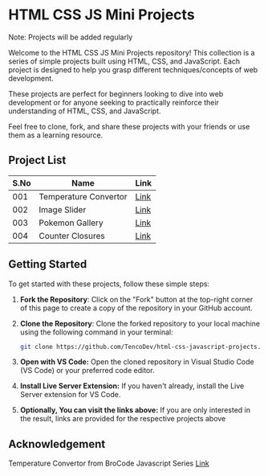# HTML CSS JS Mini Projects

Note: Projects will be added regularly

Welcome to the HTML CSS JS Mini Projects repository! This collection is a series of simple projects built using HTML, CSS, and JavaScript. Each project is designed to help you grasp different techniques/concepts of web development.

These projects are perfect for beginners looking to dive into web development or for anyone seeking to practically reinforce their understanding of HTML, CSS, and JavaScript.

Feel free to clone, fork, and share these projects with your friends or use them as a learning resource.

## Project List

| S.No | Name               | Link                                |
|------|--------------------|-------------------------------------|
| 001    | Temperature Convertor   | [Link](https://tencodev.github.io/html-css-js-mini-projects/001-Temperature-Convertor/)  |
| 002 | Image Slider | [Link](https://tencodev.github.io/html-css-js-mini-projects/002-Image-Slider/) |
| 003 | Pokemon Gallery | [Link](https://tencodev.github.io/html-css-js-mini-projects/003-Pokemon-Gallery/) |
| 004 | Counter Closures | [Link](https://tencodev.github.io/html-css-js-mini-projects/004-Counter-Closures/) |



## Getting Started

To get started with these projects, follow these simple steps:

1. **Fork the Repository**: Click on the "Fork" button at the top-right corner of this page to create a copy of the repository in your GitHub account.

2. **Clone the Repository**: Clone the forked repository to your local machine using the following command in your terminal:

   ```bash
   git clone https://github.com/TencoDev/html-css-javascript-projects.git
   ```
   
3. **Open with VS Code:** Open the cloned repository in Visual Studio Code (VS Code) or your preferred code editor.

4. **Install Live Server Extension:** If you haven't already, install the Live Server extension for VS Code.

5. **Optionally, You can visit the links above:** If you are only interested in the result, links are provided for the respective projects above


## Acknowledgement

Temperature Convertor from BroCode Javascript Series [Link](https://www.youtube.com/watch?v=lfmg-EJ8gm4)


